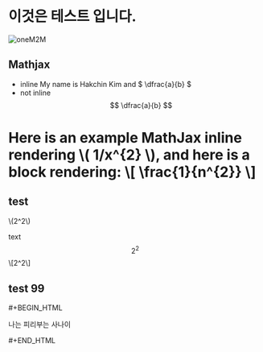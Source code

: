 # 이것은 테스트 입니다.

![oneM2M](http://img.etnews.com/ict/2013/term/image_020130329141422.jpg)


## Mathjax
  * inline
My name is Hakchin Kim and $ \dfrac{a}{b} $
  * not inline
$$ \dfrac{a}{b} $$

Here is an example MathJax inline rendering \\( 1/x^{2} \\), and here is a block rendering: 
\\[ \frac{1}{n^{2}} \\]
=======
## test

\\\(2^2\\\) 


text $$2^2$$ \\\[2^2\\\] 

## test 99

#+BEGIN_HTML 
<p>나는 피리부는 사나이</p>
#+END_HTML



